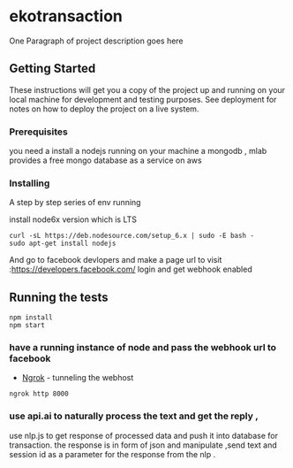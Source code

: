 # ekotransaction


One Paragraph of project description goes here

## Getting Started

These instructions will get you a copy of the project up and running on your local machine for development and testing purposes. See deployment for notes on how to deploy the project on a live system.

### Prerequisites

you need a install a nodejs running on your machine 
a mongodb , mlab provides a free mongo database as a service on aws



### Installing

A step by step series of env running

install node6x version which is LTS

```
curl -sL https://deb.nodesource.com/setup_6.x | sudo -E bash -
sudo apt-get install nodejs
```

And go to facebook devlopers and make a page 
url to visit :https://developers.facebook.com/ 
login and get webhook enabled

## Running the tests
```
npm install
npm start
```
 

### have a running instance of node and pass the webhook url to facebook 
* [Ngrok](https://ngrok.com/download) - tunneling the webhost

```
ngrok http 8000 
```
### use api.ai to naturally process the text and get the reply ,
 use nlp.js to get response of processed data and push it into database for transaction.
 the response is in form of json and manipulate ,send text and session id as a parameter for the response from the nlp .
 



